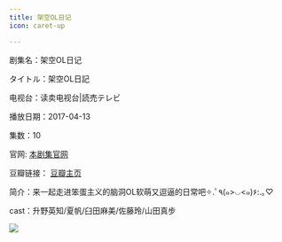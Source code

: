```yaml
---
title: 架空OL日记
icon: caret-up

---
```


剧集名：架空OL日记

タイトル：架空OL日記

电视台：读卖电视台|読売テレビ

播放日期：2017-04-13

集数：10

官网: [本剧集官网](https://www.ytv.co.jp/yod/archives/kaku-ol.html)

豆瓣链接： [豆瓣主页](https://movie.douban.com/subject/26989725/)


简介：来一起走进笨蛋主义的脑洞OL软萌又逗逼的日常吧✧.ﾟ٩(๑>◡<๑)۶:.｡♡ ​​​

cast：升野英知/夏帆/臼田麻美/佐藤玲/山田真步

![](https://listpic.tsgsanjiao.com/2017/2017jkolrj.jpg)